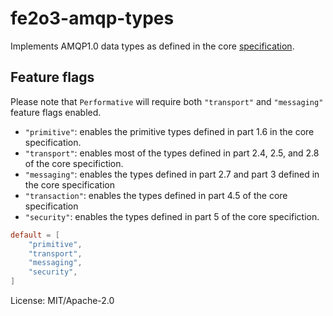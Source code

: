 # fe2o3-amqp-types

Implements AMQP1.0 data types as defined in the core [specification](http://docs.oasis-open.org/amqp/core/v1.0/os/amqp-core-overview-v1.0-os.html).

## Feature flags

Please note that `Performative` will require both `"transport"` and `"messaging"` feature flags
enabled.

- `"primitive"`: enables the primitive types defined in part 1.6 in the core specification.
- `"transport"`: enables most of the types defined in part 2.4, 2.5, and 2.8 of the core specifiction.
- `"messaging"`: enables the types defined in part 2.7 and part 3 defined in the core specification
- `"transaction"`: enables the types defined in part 4.5 of the core specification
- `"security"`: enables the types defined in part 5 of the core specifiction.

```toml
default = [
    "primitive",
    "transport",
    "messaging",
    "security",
]
```

License: MIT/Apache-2.0
